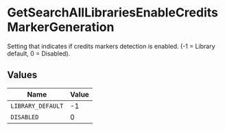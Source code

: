 # GetSearchAllLibrariesEnableCreditsMarkerGeneration

Setting that indicates if credits markers detection is enabled. (-1 = Library default, 0 = Disabled).


## Values

| Name              | Value             |
| ----------------- | ----------------- |
| `LIBRARY_DEFAULT` | -1                |
| `DISABLED`        | 0                 |